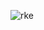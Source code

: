 
![rke](https://user-images.githubusercontent.com/98824204/157679255-9125e798-eeff-41e8-ad68-6825f4303472.png)
